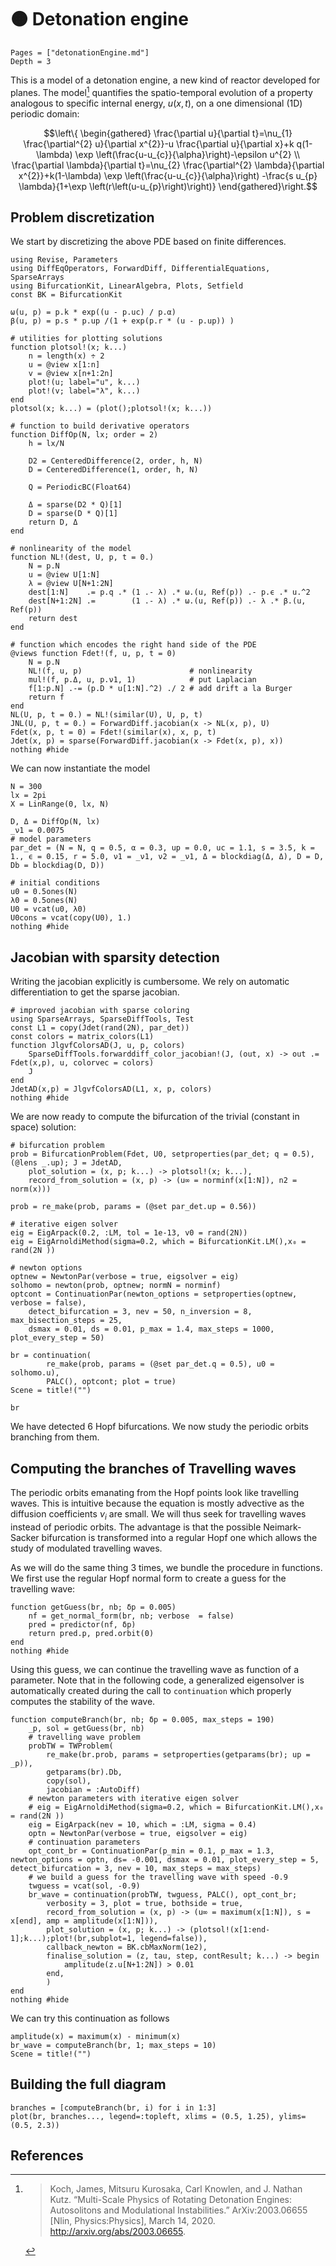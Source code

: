 # 🟠 Detonation engine

```@contents
Pages = ["detonationEngine.md"]
Depth = 3
```

This is a model of a detonation engine, a new kind of reactor developed for planes.
The model[^Koch] quantifies the spatio-temporal evolution of a property analogous to specific internal energy, $u(x,t)$, on a one dimensional (1D) periodic domain:


$$\left\{
\begin{gathered}
\frac{\partial u}{\partial t}=\nu_{1} \frac{\partial^{2} u}{\partial x^{2}}-u \frac{\partial u}{\partial x}+k q(1-\lambda) \exp \left(\frac{u-u_{c}}{\alpha}\right)-\epsilon u^{2} \\
\frac{\partial \lambda}{\partial t}=\nu_{2} \frac{\partial^{2} \lambda}{\partial x^{2}}+k(1-\lambda) \exp \left(\frac{u-u_{c}}{\alpha}\right) -\frac{s u_{p} \lambda}{1+\exp \left(r\left(u-u_{p}\right)\right)}
\end{gathered}\right.$$

## Problem discretization

We start by discretizing the above PDE based on finite differences.

```@example DETENGINE
using Revise, Parameters
using DiffEqOperators, ForwardDiff, DifferentialEquations, SparseArrays
using BifurcationKit, LinearAlgebra, Plots, Setfield
const BK = BifurcationKit

ω(u, p) = p.k * exp((u - p.uc) / p.α)
β(u, p) = p.s * p.up /(1 + exp(p.r * (u - p.up)) )

# utilities for plotting solutions
function plotsol!(x; k...)
	n = length(x) ÷ 2
	u = @view x[1:n]
	v = @view x[n+1:2n]
	plot!(u; label="u", k...)
	plot!(v; label="λ", k...)
end
plotsol(x; k...) = (plot();plotsol!(x; k...))

# function to build derivative operators
function DiffOp(N, lx; order = 2)
	h = lx/N

	D2 = CenteredDifference(2, order, h, N)
	D = CenteredDifference(1, order, h, N)

	Q = PeriodicBC(Float64)

	Δ = sparse(D2 * Q)[1]
	D = sparse(D * Q)[1]
	return D, Δ
end

# nonlinearity of the model
function NL!(dest, U, p, t = 0.)
	N = p.N
	u = @view U[1:N]
	λ = @view U[N+1:2N]
	dest[1:N]    .= p.q .* (1 .- λ) .* ω.(u, Ref(p)) .- p.ϵ .* u.^2
	dest[N+1:2N] .=        (1 .- λ) .* ω.(u, Ref(p)) .- λ .* β.(u, Ref(p))
	return dest
end

# function which encodes the right hand side of the PDE
@views function Fdet!(f, u, p, t = 0)
	N = p.N
	NL!(f, u, p) 						# nonlinearity
	mul!(f, p.Δ, u, p.ν1, 1) 			# put Laplacian
	f[1:p.N] .-= (p.D * u[1:N].^2) ./ 2	# add drift a la Burger
	return f
end
NL(U, p, t = 0.) = NL!(similar(U), U, p, t)
JNL(U, p, t = 0.) = ForwardDiff.jacobian(x -> NL(x, p), U)
Fdet(x, p, t = 0) = Fdet!(similar(x), x, p, t)
Jdet(x, p) = sparse(ForwardDiff.jacobian(x -> Fdet(x, p), x))
nothing #hide
```

We can now instantiate the model

```@example DETENGINE
N = 300
lx = 2pi
X = LinRange(0, lx, N)

D, Δ = DiffOp(N, lx)
_ν1 = 0.0075
# model parameters
par_det = (N = N, q = 0.5, α = 0.3, up = 0.0, uc = 1.1, s = 3.5, k = 1., ϵ = 0.15, r = 5.0, ν1 = _ν1, ν2 = _ν1, Δ = blockdiag(Δ, Δ), D = D, Db = blockdiag(D, D))

# initial conditions
u0 = 0.5ones(N)
λ0 = 0.5ones(N)
U0 = vcat(u0, λ0)
U0cons = vcat(copy(U0), 1.)
nothing #hide
```

## Jacobian with sparsity detection

Writing the jacobian explicitly is cumbersome. We rely on automatic differentiation to get the sparse jacobian.

```@example DETENGINE
# improved jacobian with sparse coloring
using SparseArrays, SparseDiffTools, Test
const L1 = copy(Jdet(rand(2N), par_det))
const colors = matrix_colors(L1)
function JlgvfColorsAD(J, u, p, colors)
	SparseDiffTools.forwarddiff_color_jacobian!(J, (out, x) -> out .= Fdet(x,p), u, colorvec = colors)
	J
end
JdetAD(x,p) = JlgvfColorsAD(L1, x, p, colors)
nothing #hide
```

We are now ready to compute the bifurcation of the trivial (constant in space) solution:

```@example DETENGINE
# bifurcation problem
prob = BifurcationProblem(Fdet, U0, setproperties(par_det; q = 0.5), (@lens _.up); J = JdetAD,
	plot_solution = (x, p; k...) -> plotsol!(x; k...),
	record_from_solution = (x, p) -> (u∞ = norminf(x[1:N]), n2 = norm(x)))

prob = re_make(prob, params = (@set par_det.up = 0.56))

# iterative eigen solver
eig = EigArpack(0.2, :LM, tol = 1e-13, v0 = rand(2N))
eig = EigArnoldiMethod(sigma=0.2, which = BifurcationKit.LM(),x₀ = rand(2N ))

# newton options
optnew = NewtonPar(verbose = true, eigsolver = eig)
solhomo = newton(prob, optnew; normN = norminf)
optcont = ContinuationPar(newton_options = setproperties(optnew, verbose = false),
	detect_bifurcation = 3, nev = 50, n_inversion = 8, max_bisection_steps = 25,
	dsmax = 0.01, ds = 0.01, p_max = 1.4, max_steps = 1000, plot_every_step = 50)

br = continuation(
		re_make(prob, params = (@set par_det.q = 0.5), u0 = solhomo.u),
		PALC(), optcont; plot = true)
Scene = title!("")
```

```@example DETENGINE
br
```

We have detected 6 Hopf bifurcations. We now study the periodic orbits branching from them.

## Computing the branches of Travelling waves

The periodic orbits emanating from the Hopf points look like travelling waves. This is intuitive because the equation is mostly advective as the diffusion coefficients $\nu_i$ are small. We will thus seek for travelling waves instead of periodic orbits. The advantage is that the possible Neimark-Sacker bifurcation is transformed into a regular Hopf one which allows the study of modulated travelling waves.

As we will do the same thing 3 times, we bundle the procedure in functions. We first use the regular Hopf normal form to create a guess for the travelling wave:

```@example DETENGINE
function getGuess(br, nb; δp = 0.005)
	nf = get_normal_form(br, nb; verbose  = false)
	pred = predictor(nf, δp)
	return pred.p, pred.orbit(0)
end
nothing #hide
```

Using this guess, we can continue the travelling wave as function of a parameter. Note that in the following code, a generalized eigensolver is automatically created during the call to `continuation` which properly computes the stability of the wave.

```@example DETENGINE
function computeBranch(br, nb; δp = 0.005, max_steps = 190)
	_p, sol = getGuess(br, nb)
	# travelling wave problem
	probTW = TWProblem(
		re_make(br.prob, params = setproperties(getparams(br); up = _p)),
		getparams(br).Db,
		copy(sol),
		jacobian = :AutoDiff)
	# newton parameters with iterative eigen solver
	# eig = EigArnoldiMethod(sigma=0.2, which = BifurcationKit.LM(),x₀ = rand(2N ))
	eig = EigArpack(nev = 10, which = :LM, sigma = 0.4)
	optn = NewtonPar(verbose = true, eigsolver = eig)
	# continuation parameters
	opt_cont_br = ContinuationPar(p_min = 0.1, p_max = 1.3, newton_options = optn, ds= -0.001, dsmax = 0.01, plot_every_step = 5, detect_bifurcation = 3, nev = 10, max_steps = max_steps)
	# we build a guess for the travelling wave with speed -0.9
	twguess = vcat(sol, -0.9)
	br_wave = continuation(probTW, twguess, PALC(), opt_cont_br;
		verbosity = 3, plot = true, bothside = true,
		record_from_solution = (x, p) -> (u∞ = maximum(x[1:N]), s = x[end], amp = amplitude(x[1:N])),
		plot_solution = (x, p; k...) -> (plotsol!(x[1:end-1];k...);plot!(br,subplot=1, legend=false)),
		callback_newton = BK.cbMaxNorm(1e2),
		finalise_solution = (z, tau, step, contResult; k...) -> begin
			amplitude(z.u[N+1:2N]) > 0.01
		end,
		)
end
nothing #hide
```

We can try this continuation as follows

```@example DETENGINE
amplitude(x) = maximum(x) - minimum(x)
br_wave = computeBranch(br, 1; max_steps = 10)
Scene = title!("")
```

## Building the full diagram

```@example DETENGINE
branches = [computeBranch(br, i) for i in 1:3]
plot(br, branches..., legend=:topleft, xlims = (0.5, 1.25), ylims=(0.5, 2.3))
```


## References

[^Koch]:> Koch, James, Mitsuru Kurosaka, Carl Knowlen, and J. Nathan Kutz. “Multi-Scale Physics of Rotating Detonation Engines: Autosolitons and Modulational Instabilities.” ArXiv:2003.06655 [Nlin, Physics:Physics], March 14, 2020. http://arxiv.org/abs/2003.06655.

